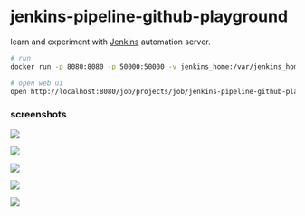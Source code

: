 # jenkins-pipeline-github-playground

learn and experiment with [Jenkins](https://jenkins.io/) automation server.

```sh
# run
docker run -p 8080:8080 -p 50000:50000 -v jenkins_home:/var/jenkins_home --privileged jenkins/jenkins:lts

# open web ui
open http://localhost:8080/job/projects/job/jenkins-pipeline-github-playground/configure
```

### screenshots

![](https://www.evernote.com/l/AAHP5CpA3btPRLP-CeChawBIYaNUCyOfqaAB/image.png)

![](https://www.evernote.com/l/AAHaM1ZnzBVKJoQ9GEZQXcoeyKcwJmb3F44B/image.png)

![](https://www.evernote.com/l/AAFwzFPPAfNIvahfwxYyVwPDJtHq8TtZWSYB/image.png)

![](https://www.evernote.com/l/AAFl1l5ijGFFD5WUJ1KIb92nGhraFE8BGrYB/image.png)

![](https://www.evernote.com/l/AAFTJAUh76BI8KSjPLEhgfJIfFcBdACzSGYB/image.png)
